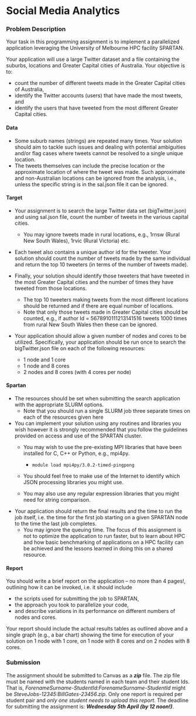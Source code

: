 # Social Media Analytics


### Problem Description

Your task in this programming assignment is to implement a parallelized application leveraging the University of Melbourne HPC facility SPARTAN.

Your application will use a large Twitter dataset and a file containing the suburbs, locations and Greater Capital cities of Australia. Your objective is to:

* count the number of different tweets made in the Greater Capital cities of Australia,
* identify the Twitter accounts (users) that have made the most tweets, and
* identify the users that have tweeted from the most different Greater Capital cities.

#### Data

* Some suburb names (strings) are repeated many times. Your solution should aim to tackle such issues and dealing with potential ambiguities and/or flag cases where tweets cannot be resolved to a single unique location.
* The tweets themselves can include the precise location or the approximate location of where the tweet was made. Such approximate and non-Australian locations can be ignored from the analysis, i.e., unless the specific string is in the sal.json file it can be ignored.

#### Target

* Your assignment is to search the large Twitter data set (bigTwitter.json) and using sal.json file, count the number of tweets in the various capital cities.
  * You may ignore tweets made in rural locations, e.g., 1rnsw (Rural New South Wales), 1rvic (Rural Victoria) etc.
* Each tweet also contains a unique author id for the tweeter. Your solution should count the number of tweets made by the same individual and return the top 10 tweeters (in terms of the number of tweets made).
* Finally, your solution should identify those tweeters that have tweeted in the most Greater Capital cities and the number of times they have tweeted from those locations.
  * The top 10 tweeters making tweets from the most different locations should be returned and if there are equal number of locations.
  * Note that only those tweets made in Greater Capital cities should be counted, e.g., if author Id = 5678910111213141516
    tweets 1000 times from rural New South Wales then these can be ignored.

* Your application should allow a given number of nodes and cores to be utilized. Specifically, your application should be run once to search the bigTwitter.json file on each of the following resources:
  * 1 node and 1 core
  * 1 node and 8 cores
  * 2 nodes and 8 cores (with 4 cores per node)

#### Spartan

* The resources should be set when submitting the search application with the appropriate SLURM options.
  * Note that you should run a single SLURM job three separate times on each of the resources given here
* You can implement your solution using any routines and libraries you wish however it is strongly recommended that you follow the guidelines provided on access and use of the SPARTAN cluster.
  * You may wish to use the pre-existing MPI libraries that have been installed for C, C++ or Python, e.g., mpi4py.
  
    * ```
      module load mpi4py/3.0.2-timed-pingpong
      ```
  * You should feel free to make use of the Internet to identify which JSON processing libraries you might use.
  * You may also use any regular expression libraries that you might need for string comparison.
* Your application should return the final results and the time to run the job itself, i.e. the time for the first job starting on a given SPARTAN node to the time the last job completes.
  * You may ignore the queuing time. The focus of this assignment is not to optimize the application to run faster, but to learn about HPC and how basic benchmarking of applications on a HPC facility can be achieved and the lessons learned in doing this on a shared resource.

#### Report

You should write a brief report on the application – no more than 4 pages!, outlining how it can be invoked, i.e. it should include

* the scripts used for submitting the job to SPARTAN,
* the approach you took to parallelize your code,
* and describe variations in its performance on different numbers of nodes and cores.

Your report should include the actual results tables as outlined above and a single graph (e.g., a bar chart) showing the time for execution of your solution on 1 node with 1 core, on 1 node with 8 cores and on 2 nodes with 8 cores.



### Submission

The assignment should be submitted to Canvas as a ***zip*** file. The zip file must be named with the students named in each team and their student Ids. That is, *ForenameSurname-StudentId:ForenameSurname-StudentId* might be *SteveJobs-12345:BillGates-23456.zip*. Only one report is required per student pair and *only one student needs to upload this report*. The deadline for submitting the assignment is: ***Wednesday 5th April (by 12 noon!)***.

